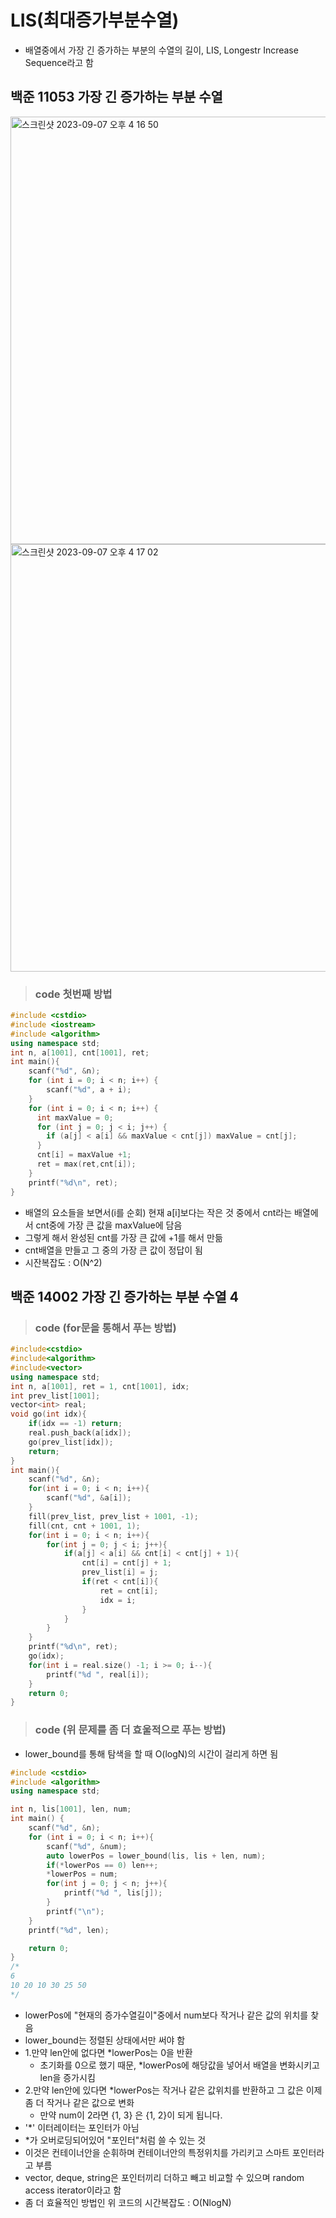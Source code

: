 # LIS(최대증가부분수열)
- 배열중에서 가장 긴 증가하는 부분의 수열의 길이, LIS, Longestr Increase Sequence라고 함 

## 백준 11053 가장 긴 증가하는 부분 수열
<img width="684" alt="스크린샷 2023-09-07 오후 4 16 50" src="https://github.com/ajhwan/Algorithm_study/assets/129160008/e6e8019a-7264-4849-855a-7a5b866e5ba4">
<img width="684" alt="스크린샷 2023-09-07 오후 4 17 02" src="https://github.com/ajhwan/Algorithm_study/assets/129160008/e6533324-e768-4ebb-a4a7-92bcb78e0c4c">

> ### code 첫번째 방법
```cpp
#include <cstdio>
#include <iostream>
#include <algorithm>
using namespace std;
int n, a[1001], cnt[1001], ret;
int main(){
    scanf("%d", &n);
    for (int i = 0; i < n; i++) {
        scanf("%d", a + i);
    }
    for (int i = 0; i < n; i++) {
      int maxValue = 0;
      for (int j = 0; j < i; j++) {
        if (a[j] < a[i] && maxValue < cnt[j]) maxValue = cnt[j];
      }
      cnt[i] = maxValue +1;
      ret = max(ret,cnt[i]);
    }
    printf("%d\n", ret);
}
```
- 배열의 요소들을 보면서(i를 순회) 현재 a[i]보다는 작은 것 중에서 cnt라는 배열에서 cnt중에 가장 큰 값을 maxValue에 담음
- 그렇게 해서 완성된 cnt를 가장 큰 값에 +1를 해서 만듦
- cnt배열을 만들고 그 중의 가장 큰 값이 정답이 됨
- 시잔복잡도 : O(N^2)

## 백준 14002 가장 긴 증가하는 부분 수열 4

> ### code (for문을 통해서 푸는 방법)
```cpp
#include<cstdio>
#include<algorithm>
#include<vector>
using namespace std;
int n, a[1001], ret = 1, cnt[1001], idx;
int prev_list[1001];
vector<int> real;
void go(int idx){
    if(idx == -1) return;
    real.push_back(a[idx]);
    go(prev_list[idx]);
    return;
}
int main(){
    scanf("%d", &n);
    for(int i = 0; i < n; i++){
        scanf("%d", &a[i]);
    }
    fill(prev_list, prev_list + 1001, -1);
    fill(cnt, cnt + 1001, 1);
    for(int i = 0; i < n; i++){
        for(int j = 0; j < i; j++){
            if(a[j] < a[i] && cnt[i] < cnt[j] + 1){
                cnt[i] = cnt[j] + 1;
                prev_list[i] = j;
                if(ret < cnt[i]){
                    ret = cnt[i];
                    idx = i;
                }
            }
        }
    }
    printf("%d\n", ret);
    go(idx);
    for(int i = real.size() -1; i >= 0; i--){
        printf("%d ", real[i]);
    }
    return 0;
}
```

> ### code (위 문제를 좀 더 효울적으로 푸는 방법)
- lower_bound를 통해 탐색을 할 때 O(logN)의 시간이 걸리게 하면 됨
```cpp
#include <cstdio>
#include <algorithm>
using namespace std;

int n, lis[1001], len, num;
int main() {
	scanf("%d", &n);
	for (int i = 0; i < n; i++){
        scanf("%d", &num);
        auto lowerPos = lower_bound(lis, lis + len, num);
        if(*lowerPos == 0) len++;
        *lowerPos = num;
        for(int j = 0; j < n; j++){
            printf("%d ", lis[j]);
        }
        printf("\n");
    }
	printf("%d", len);

	return 0;
}
/*
6
10 20 10 30 25 50
*/
```
- lowerPos에 "현재의 증가수열길이"중에서 num보다 작거나 같은 값의 위치를 찾음
 - lower_bound는 정렬된 상태에서만 써야 함 
- 1.만약 len안에 없다면 *lowerPos는 0을 반환
  - 초기화를 0으로 했기 때문, *lowerPos에 해당값을 넣어서 배열을 변화시키고 len을 증가시킴
- 2.만약 len안에 있다면 *lowerPos는 작거나 같은 값위치를 반환하고 그 값은 이제 좀 더 작거나 같은 값으로 변화
  - 만약 num이 2라면 {1, 3} 은 {1, 2}이 되게 됩니다.  
- '*' 이터레이터는 포인터가 아님
- *가 오버로딩되어있어 "포인터"처럼 쓸 수 있는 것
- 이것은 컨테이너안을 순휘하며 컨테이너안의 특정위치를 가리키고 스마트 포인터라고 부름
- vector, deque, string은 포인터끼리 더하고 빼고 비교할 수 있으며 random access iterator이라고 함
- 좀 더 효율적인 방법인 위 코드의 시간복잡도 : O(NlogN)



